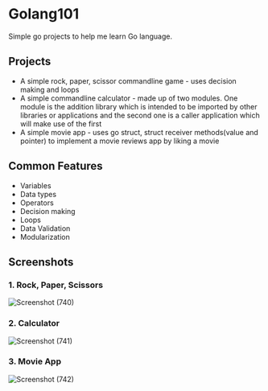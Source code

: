 # Golang101

Simple go projects to help me learn Go language.

## Projects
* A simple rock, paper, scissor commandline game - uses decision making and loops
* A simple commandline calculator - made up of two modules. One module is the addition library which is intended to be imported by other libraries or applications and the second one is a caller application which will make use of the first
* A simple movie app - uses go struct, struct receiver methods(value and pointer) to implement a movie reviews app by liking a movie

## Common Features

* Variables
* Data types
* Operators
* Decision making
* Loops
* Data Validation
* Modularization

## Screenshots
### 1. Rock, Paper, Scissors 

![Screenshot (740)](https://user-images.githubusercontent.com/58791465/192117778-785a2563-7d66-4110-a31a-a802905ac36a.png)

### 2. Calculator 

![Screenshot (741)](https://user-images.githubusercontent.com/58791465/192148134-e5bc0d43-300c-43d1-a72c-5f7a018643b7.png)

### 3. Movie App

![Screenshot (742)](https://user-images.githubusercontent.com/58791465/192417080-1b0ae21c-c80d-4225-a674-4ae7aa0fe9e7.png)

